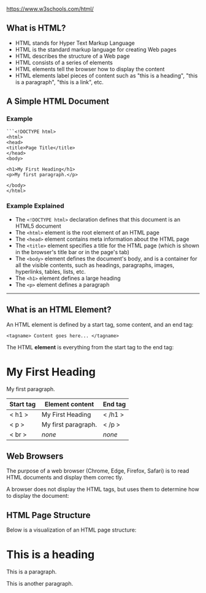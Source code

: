  https://www.w3schools.com/html/


## What is HTML?

- HTML stands for Hyper Text Markup Language
- HTML is the standard markup language for creating Web pages
- HTML describes the structure of a Web page
- HTML consists of a series of elements
- HTML elements tell the browser how to display the content
- HTML elements label pieces of content such as "this is a heading", "this is a paragraph", "this is a link", etc.

## A Simple HTML Document

### Example

 ```
```<!DOCTYPE html>  
<html>  
<head>  
<title>Page Title</title>  
</head>  
<body>  
  
<h1>My First Heading</h1>  
<p>My first paragraph.</p>  
  
</body>  
</html>
``` 

### Example Explained

- The `<!DOCTYPE html>` declaration defines that this document is an HTML5 document
- The `<html>` element is the root element of an HTML page
- The `<head>` element contains meta information about the HTML page
- The `<title>` element specifies a title for the HTML page (which is shown in the browser's title bar or in the page's tab)
- The `<body>` element defines the document's body, and is a container for all the visible contents, such as headings, paragraphs, images, hyperlinks, tables, lists, etc.
- The `<h1>` element defines a large heading
- The `<p>` element defines a paragraph

---

## What is an HTML Element?

An HTML element is defined by a start tag, some content, and an end tag:

`<tagname> Content goes here... </tagname>`

The HTML **element** is everything from the start tag to the end tag:

<h1>My First Heading</h1>

<p>My first paragraph.</p>

|Start tag|Element content|End tag|
|---|---|---|
|< h1 >|My First Heading|< /h1 >|
|< p  >|My first paragraph.|< /p >|
|< br >|_none_|_none_|


## Web Browsers

The purpose of a web browser (Chrome, Edge, Firefox, Safari) is to read HTML documents and display them correc tly.

A browser does not display the HTML tags, but uses them to determine how to display the document:

## HTML Page Structure

Below is a visualization of an HTML page structure:

<html>

<head>

<title>Page title</title>

</head>

<body>

<h1>This is a heading</h1>

<p>This is a paragraph.</p>

<p>This is another paragraph.</p>

</body>

</html>



